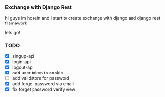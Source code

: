 ### Exchange with Django Rest
hi guys im hosein and i start to create exchange with django and django rest framework

lets go!

### TODO
- [x] singup-api
- [x] login-api
- [x] logout-api
- [x] add user token to cookie
- [ ] add validators for password
- [x] add forget password via email
- [x] fix forget password verify view